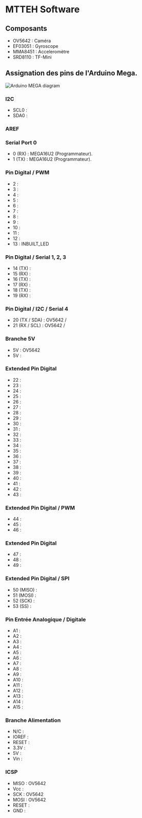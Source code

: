 # MTTEH Software

## Composants
 - OV5642  : Caméra
 - EF03051 : Gyroscope
 - MMA8451 : Acceleromètre
 - SRD8110 : TF-Mini

## Assignation des pins de l'Arduino Mega.
![Arduino MEGA diagram](https://www.theengineeringprojects.com/wp-content/uploads/2018/06/introduction-to-arduino-mega-5.png)

### I2C
 - SCL0 : 
 - SDA0 : 
 
### AREF

### Serial Port 0
 - 0 (RX) : MEGA16U2 (Programmateur).
 - 1 (TX) : MEGA16U2 (Programmateur).

### Pin Digital / PWM
 - 2 : 
 - 3 : 
 - 4 : 
 - 5 : 
 - 6 : 
 - 7 : 
 - 8 : 
 - 9 : 
 - 10 : 
 - 11 : 
 - 12 : 
 - 13 : INBUILT_LED 

### Pin Digital / Serial 1, 2, 3
 - 14 (TX) : 
 - 15 (RX) : 
 - 16 (TX) : 
 - 17 (RX) : 
 - 18 (TX) : 
 - 19 (RX) : 

### Pin Digital / I2C / Serial 4
 - 20 (TX / SDA) : OV5642 / 
 - 21 (RX / SCL) : OV5642 / 

### Branche 5V
 - 5V : OV5642
 - 5V : 

### Extended Pin Digital
 - 22 : 
 - 23 : 
 - 24 : 
 - 25 : 
 - 26 : 
 - 27 : 
 - 28 : 
 - 29 : 
 - 30 : 
 - 31 : 
 - 32 : 
 - 33 : 
 - 34 : 
 - 35 : 
 - 36 : 
 - 37 : 
 - 38 : 
 - 39 : 
 - 40 : 
 - 41 : 
 - 42 : 
 - 43 : 

### Extended Pin Digital / PWM
 - 44 : 
 - 45 : 
 - 46 : 

### Extended Pin Digital
 - 47 : 
 - 48 : 
 - 49 : 

### Extended Pin Digital / SPI
 - 50 (MISO) : 
 - 51 (MOSI) : 
 - 52 (SCK) : 
 - 53 (SS) : 

### Pin Entrée Analogique / Digitale
 - A1 : 
 - A2 : 
 - A3 : 
 - A4 : 
 - A5 : 
 - A6 : 
 - A7 : 
 - A8 : 
 - A9 : 
 - A10 : 
 - A11 : 
 - A12 : 
 - A13 : 
 - A14 : 
 - A15 : 

### Branche Alimentation
 - N/C : 
 - IOREF : 
 - RESET : 
 - 3.3V : 
 - 5V : 
 - Vin :
 
### ICSP
 - MISO : OV5642
 - Vcc : 
 - SCK : OV5642
 - MOSI : OV5642
 - RESET : 
 - GND : 
